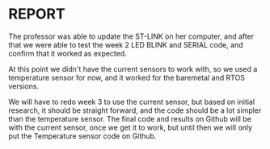 # REPORT
The professor was able to update the ST-LINK on her computer, and after that we were able to test the week 2 LED BLINK and SERIAL code, and confirm that it worked as expected.

At this point we didn't have the current sensors to work with, so we used a temperature sensor for now, and it worked for the baremetal and RTOS versions.

We will have to redo week 3 to use the current sensor, but based on initial research, it should be straight forward, and the code should be a lot simpler than the temperature sensor. The final code and results on Github will be with the current sensor, once we get it to work, but until then we will only put the Temperature sensor code on Github.
